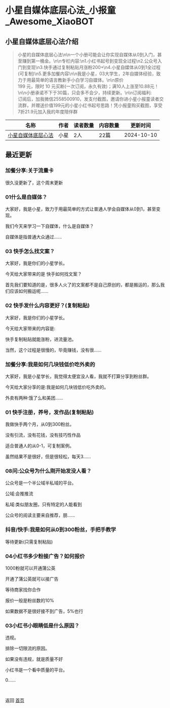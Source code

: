 # 小星自媒体底层心法_小报童_Awesome_XiaoBOT

## 小星自媒体底层心法介绍
> 小星的自媒体底层心法\n\n一个小册可能会让你实现自媒体从0到入门，甚至赚到第一桶金。\n\n专栏内容:\n1.小红书起号到变现全过程\n2.公众号入门到变现\n3.快手通过复制粘贴月涨粉200+\n4.小星自媒体从0到1全过程(可复制)\n5.更多加餐内容\n\n我是小星，03大学生，2年自媒体经验，致力于用最简单的语言教新手小白学习自媒体。\n\n原价  
199 元，限时 10 元买断(一次订阅，永久有效)；满10人上涨至10.88元！\n\n小册承诺不下于30篇，只会多不会少，持续更新。\n\n订阅福利:  
订阅后，加我微信2558500910，发支付截图，邀请你进小星小报童读者交流群，并赠送价值199元的小星小红书起号思路！凭小报童购买截图，享受7折21.9元加入我的年度陪伴群  
  


|名称|作者|读者数量|内容数量|更新时间|
|---|---|---|---|---|
|[小星自媒体底层心法](https://xiaobot.net/p/zimeitixiaoxing?refer=0b133df9-27dc-423b-8101-639049001c13)|小星|2人|22篇|2024-10-10|

## 最近更新
### 加餐分享:关于流量卡

很久没更新了，这个周末更新

### 01什么是自媒体？

大家好，我是小星，致力于用最简单的方式让普通人学会自媒体从0到1，甚至变现。

我们今天来学习一下自媒体，什么是自媒体？

自媒体是指普通大众通过......

### 03 快手怎么找文案？

大家好，我是你们的小星学长。

今天给大家带来的是 快手如何找文案？

首先我们要知道的是，很多人火了的文案都不是自己原创的，都是搬运的，那么我们应该如何搬运呢......

### 02 快手发什么内容更好？(复制粘贴)

大家好，我是你们的小星学长。

今天给大家带来的内容是:

快手复制粘贴就能涨粉，进流量池。

当然，这个过程是很慢的，毕竟赚钱，没有很......

### 加餐分享:我是如何几块钱低价吃外卖的

大家好，我是小星学长，我觉得太便宜没人看，我就不打算分享到粉丝群。

今天给大家分享的是:我是如何几块钱低价吃外卖的。

外卖有两种:饿了么和美团......

### 01 快手注册，养号，发作品(复制粘贴)

我做快手两个月，从0到300粉丝。

没有引流，没有花钱，没有技巧性作品

适合普通人的从0-1，可复制案例。

虽然结果不是很好，但是很轻松，每天3......

### 08问:公众号为什么刚开始发没人看？

公众号是一个半公域半私域的平台。

公域:会推推流

私域:类似朋友圈，只有特定的人能看到

公众号的阅读主要来自推荐，朋......

### 抖音/快手:我是如何从0到300粉丝，手把手教学

等待更新(只需复制粘贴)

### 04小红书多少粉接广告？如何报价

1000粉就可以开通蒲公英

开通了蒲公英就可以接广告

等待商家找你合作

报价一般是粉丝数的10%

如果数据不是很好接不到广告，5%也行

### 03小红书小眼睛低是什么原因？

违规。

排除一切限流的原因。

如果没有违规，就是质量不好

小红书是一个看中质量的平台。

0......


<a href="https://github.com/Reno9527/awesome-xiaobot" style="color: white; text-decoration: none;">awesome-xiaobot</a>

返回 [首页](../README.md)
